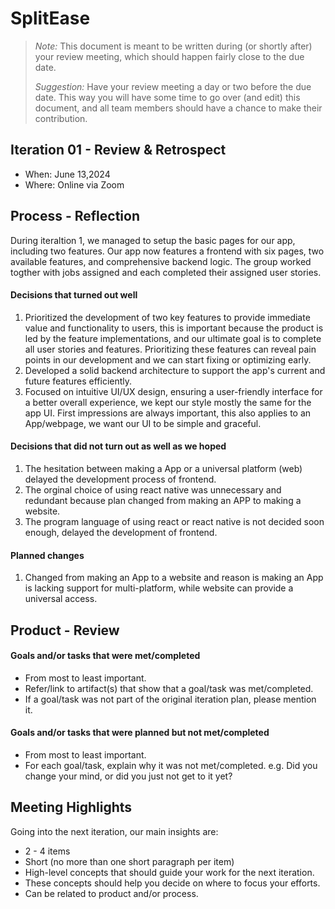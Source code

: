 ﻿# SplitEase

 > _Note:_ This document is meant to be written during (or shortly after) your review meeting, which should happen fairly close to the due date.
 > 
 > _Suggestion:_ Have your review meeting a day or two before the due date. This way you will have some time to go over (and edit) this document, and all team members should have a chance to make their contribution.

## Iteration 01 - Review & Retrospect

* When: June 13,2024
* Where: Online via Zoom

## Process - Reflection
During iteraltion 1, we managed to setup the basic pages for our app, including two features.
Our app now features a frontend with six pages, two available features, and comprehensive backend logic.
The group worked togther with jobs assigned and each completed their assigned user stories.


#### Decisions that turned out well

1. Prioritized the development of two key features to provide immediate value and functionality to users, this is important because the product
  is led by the feature implementations, and our ultimate goal is to complete all user stories and features. Prioritizing these features
  can reveal pain points in our development and we can start fixing or optimizing early.
2. Developed a solid backend architecture to support the app's current and future features efficiently.
3. Focused on intuitive UI/UX design, ensuring a user-friendly interface for a better overall experience, we kept our style mostly the same for
  the app UI. First impressions are always important, this also applies to an App/webpage, we want our UI to be simple and graceful.

#### Decisions that did not turn out as well as we hoped

1. The hesitation between making a App or a universal platform (web) delayed the development process of frontend.
2. The orginal choice of using react native was unnecessary and redundant because plan changed from making an APP to making a website.
3. The program language of using react or react native is not decided soon enough, delayed the development of frontend.

#### Planned changes
1. Changed from making an App to a website and reason is making an App is lacking support for multi-platform, while website can provide a universal access.

## Product - Review

#### Goals and/or tasks that were met/completed

* From most to least important.
* Refer/link to artifact(s) that show that a goal/task was met/completed.
* If a goal/task was not part of the original iteration plan, please mention it.

#### Goals and/or tasks that were planned but not met/completed

* From most to least important.
* For each goal/task, explain why it was not met/completed.
   e.g. Did you change your mind, or did you just not get to it yet?

## Meeting Highlights

Going into the next iteration, our main insights are:

* 2 - 4 items
* Short (no more than one short paragraph per item)
* High-level concepts that should guide your work for the next iteration.
* These concepts should help you decide on where to focus your efforts.
* Can be related to product and/or process.
